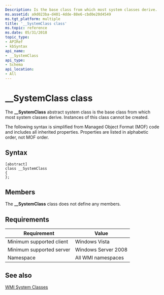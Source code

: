 ```yaml
---
Description: Is the base class from which most system classes derive.
ms.assetid: a9d023ba-d401-4dde-88e6-cbd0e20d4549
ms.tgt_platform: multiple
title: '__SystemClass class'
ms.topic: reference
ms.date: 05/31/2018
topic_type: 
- APIRef
- kbSyntax
api_name: 
- __SystemClass
api_type: 
- Schema
api_location: 
- All
---
```


# \_\_SystemClass class

The **\_\_SystemClass** abstract system class is the base class from which most system classes derive. Instances of this class cannot be created.

The following syntax is simplified from Managed Object Format (MOF) code and includes all inherited properties. Properties are listed in alphabetic order, not MOF order.

## Syntax

``` syntax
[abstract]
class __SystemClass
{
};
```

## Members

The **\_\_SystemClass** class does not define any members.

## Requirements



| Requirement | Value |
|-------------------------------------|--------------------------------|
| Minimum supported client<br/> | Windows Vista<br/>       |
| Minimum supported server<br/> | Windows Server 2008<br/> |
| Namespace<br/>                | All WMI namespaces<br/>  |



## See also

<dl> <dt>

[WMI System Classes](wmi-system-classes.md)
</dt> </dl>

 

 




